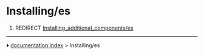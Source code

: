 # Installing/es
1.  REDIRECT [Installing_additional_components/es](Installing_additional_components/es.md)



---
⏵ [documentation index](../README.md) > Installing/es
